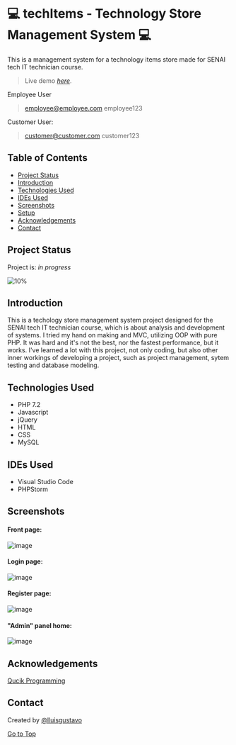 # :computer: techItems - Technology Store Management System  :computer: <a name="top"></a>

This is a management system for a technology items store made for SENAI tech IT technician course. 
> Live demo [_here_](https://www.luisdesouza.com.br/techitems).

Employee User
> employee@employee.com
> employee123

Customer User:
> customer@customer.com
> customer123

## Table of Contents
* [Project Status](#project-status)
* [Introduction](#introduction)
* [Technologies Used](#technologies-used) 
* [IDEs Used](#ides-used) 
* [Screenshots](#screenshots)
* [Setup](#setup)  
* [Acknowledgements](#acknowledgements)
* [Contact](#contact) 

## Project Status <a name="project-status"></a>
Project is: _in progress_

![10%](https://progress-bar.dev/94)
 
## Introduction <a name="introduction"></a>

This is a techology store management system project designed for the SENAI tech IT technician course, which is about analysis and development of systems. I tried my hand on making and MVC, utilizing OOP with pure PHP. It was hard and it's not the best, nor the fastest performance, but it works.
I've learned a lot with this project, not only coding, but also other inner workings of developing a project, such as project management, sytem testing and database modeling.

## Technologies Used <a name="technologies-used"></a>
- PHP 7.2
- Javascript
- jQuery
- HTML
- CSS
- MySQL

## IDEs Used <a name="ides-used"></a>
- Visual Studio Code
- PHPStorm

## Screenshots <a name="screenshots"></a>
#### Front page: ####
![image](https://user-images.githubusercontent.com/48425588/128104218-c55587df-da6b-44bf-8fa0-82c5bfdb3cb7.png)

#### Login page: ####
![image](https://user-images.githubusercontent.com/48425588/128104429-d819adf3-f2db-4493-b897-ac8a396579f1.png)

#### Register page: ####
![image](https://user-images.githubusercontent.com/48425588/128105204-28e53a4d-1039-4970-a94c-6c22568da1be.png)

#### "Admin" panel home: ####
![image](https://user-images.githubusercontent.com/48425588/128105268-6b680b30-38e9-4164-a0d0-97247537ba8e.png)

## Acknowledgements <a name="acknowledgements"></a>
[Qucik Programming](https://www.youtube.com/c/QuickProgramming) 

## Contact <a name="contact"></a>
Created by [@lluisgustavo](https://www.luisdesouza.com.br/)

[Go to Top](#top)
